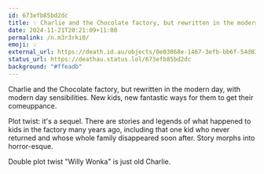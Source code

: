 ```yaml
---
id: 673efb85bd2dc
title: 💡 Charlie and the Chocolate factory, but rewritten in the modern...
date: 2024-11-21T20:21:09+11:00
permalink: /n.m3r3rki0/
emoji: 💡
external_url: https://death.id.au/objects/0e03068e-1467-3efb-bb6f-54d833153613
status_url: https://deathau.status.lol/673efb85bd2dc
background: "#ffeadb"
---
```


Charlie and the Chocolate factory, but rewritten in the modern day, with modern day sensibilities. 
New kids, new fantastic ways for them to get their comeuppance. 

Plot twist: it's a sequel. There are stories and legends of what happened to kids in the factory many years ago, including that one kid who never returned and whose whole family  disappeared soon after. Story morphs into horror-esque.

Double plot twist "Willy Wonka" is just old Charlie.
